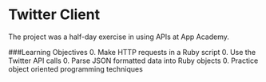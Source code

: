 Twitter Client
==============

The project was a half-day exercise in using APIs at App Academy.

###Learning Objectives
0. Make HTTP requests in a Ruby script
0. Use the Twitter API calls
0. Parse JSON formatted data into Ruby objects
0. Practice object oriented programming techniques

